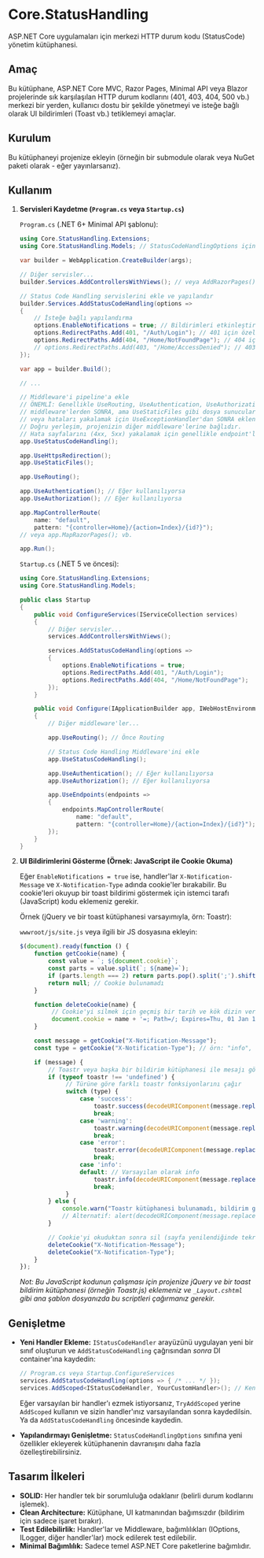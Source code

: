 ﻿# Core.StatusHandling

ASP.NET Core uygulamaları için merkezi HTTP durum kodu (StatusCode) yönetim kütüphanesi.

## Amaç

Bu kütüphane, ASP.NET Core MVC, Razor Pages, Minimal API veya Blazor projelerinde sık karşılaşılan HTTP durum kodlarını (401, 403, 404, 500 vb.) merkezi bir yerden, kullanıcı dostu bir şekilde yönetmeyi ve isteğe bağlı olarak UI bildirimleri (Toast vb.) tetiklemeyi amaçlar.

## Kurulum

Bu kütüphaneyi projenize ekleyin (örneğin bir submodule olarak veya NuGet paketi olarak - eğer yayınlarsanız).

## Kullanım

1.  **Servisleri Kaydetme (`Program.cs` veya `Startup.cs`)**

    `Program.cs` (.NET 6+ Minimal API şablonu):

    ```csharp
    using Core.StatusHandling.Extensions;
    using Core.StatusHandling.Models; // StatusCodeHandlingOptions için

    var builder = WebApplication.CreateBuilder(args);

    // Diğer servisler...
    builder.Services.AddControllersWithViews(); // veya AddRazorPages(), AddMinimalApis() vb.

    // Status Code Handling servislerini ekle ve yapılandır
    builder.Services.AddStatusCodeHandling(options =>
    {
        // İsteğe bağlı yapılandırma
        options.EnableNotifications = true; // Bildirimleri etkinleştir (varsayılan true)
        options.RedirectPaths.Add(401, "/Auth/Login"); // 401 için özel login yolu
        options.RedirectPaths.Add(404, "/Home/NotFoundPage"); // 404 için özel sayfa
        // options.RedirectPaths.Add(403, "/Home/AccessDenied"); // 403 için özel sayfa
    });

    var app = builder.Build();

    // ...

    // Middleware'i pipeline'a ekle
    // ÖNEMLİ: Genellikle UseRouting, UseAuthentication, UseAuthorization, UseEndpoints gibi
    // middleware'lerden SONRA, ama UseStaticFiles gibi dosya sunuculardan ÖNCE
    // veya hataları yakalamak için UseExceptionHandler'dan SONRA eklenebilir.
    // Doğru yerleşim, projenizin diğer middleware'lerine bağlıdır.
    // Hata sayfalarını (4xx, 5xx) yakalamak için genellikle endpoint'lerden hemen sonra iyi bir yerdir.
    app.UseStatusCodeHandling();

    app.UseHttpsRedirection();
    app.UseStaticFiles();

    app.UseRouting();

    app.UseAuthentication(); // Eğer kullanılıyorsa
    app.UseAuthorization(); // Eğer kullanılıyorsa

    app.MapControllerRoute(
        name: "default",
        pattern: "{controller=Home}/{action=Index}/{id?}");
    // veya app.MapRazorPages(); vb.

    app.Run();
    ```

    `Startup.cs` (.NET 5 ve öncesi):

    ```csharp
    using Core.StatusHandling.Extensions;
    using Core.StatusHandling.Models;

    public class Startup
    {
        public void ConfigureServices(IServiceCollection services)
        {
            // Diğer servisler...
            services.AddControllersWithViews();

            services.AddStatusCodeHandling(options =>
            {
                options.EnableNotifications = true;
                options.RedirectPaths.Add(401, "/Auth/Login");
                options.RedirectPaths.Add(404, "/Home/NotFoundPage");
            });
        }

        public void Configure(IApplicationBuilder app, IWebHostEnvironment env)
        {
            // Diğer middleware'ler...

            app.UseRouting(); // Önce Routing

            // Status Code Handling Middleware'ini ekle
            app.UseStatusCodeHandling();

            app.UseAuthentication(); // Eğer kullanılıyorsa
            app.UseAuthorization(); // Eğer kullanılıyorsa

            app.UseEndpoints(endpoints =>
            {
                endpoints.MapControllerRoute(
                    name: "default",
                    pattern: "{controller=Home}/{action=Index}/{id?}");
            });
        }
    }
    ```

2.  **UI Bildirimlerini Gösterme (Örnek: JavaScript ile Cookie Okuma)**

    Eğer `EnableNotifications = true` ise, handler'lar `X-Notification-Message` ve `X-Notification-Type` adında cookie'ler bırakabilir. Bu cookie'leri okuyup bir toast bildirimi göstermek için istemci tarafı (JavaScript) kodu eklemeniz gerekir.

    Örnek (jQuery ve bir toast kütüphanesi varsayımıyla, örn: Toastr):

    `wwwroot/js/site.js` veya ilgili bir JS dosyasına ekleyin:

    ```javascript
    $(document).ready(function () {
        function getCookie(name) {
            const value = `; ${document.cookie}`;
            const parts = value.split(`; ${name}=`);
            if (parts.length === 2) return parts.pop().split(';').shift();
            return null; // Cookie bulunamadı
        }

        function deleteCookie(name) {
             // Cookie'yi silmek için geçmiş bir tarih ve kök dizin veriyoruz
             document.cookie = name + '=; Path=/; Expires=Thu, 01 Jan 1970 00:00:01 GMT;';
        }

        const message = getCookie("X-Notification-Message");
        const type = getCookie("X-Notification-Type"); // örn: "info", "warning", "error"

        if (message) {
            // Toastr veya başka bir bildirim kütüphanesi ile mesajı göster
            if (typeof toastr !== 'undefined') {
                 // Türüne göre farklı toastr fonksiyonlarını çağır
                 switch (type) {
                     case 'success':
                         toastr.success(decodeURIComponent(message.replace(/\+/g, ' '))); // URL decode
                         break;
                     case 'warning':
                         toastr.warning(decodeURIComponent(message.replace(/\+/g, ' ')));
                         break;
                     case 'error':
                         toastr.error(decodeURIComponent(message.replace(/\+/g, ' ')));
                         break;
                     case 'info':
                     default: // Varsayılan olarak info
                         toastr.info(decodeURIComponent(message.replace(/\+/g, ' ')));
                         break;
                 }
            } else {
                console.warn("Toastr kütüphanesi bulunamadı, bildirim gösterilemiyor:", decodeURIComponent(message.replace(/\+/g, ' ')));
                // Alternatif: alert(decodeURIComponent(message.replace(/\+/g, ' ')));
            }

            // Cookie'yi okuduktan sonra sil (sayfa yenilendiğinde tekrar göstermesin)
            deleteCookie("X-Notification-Message");
            deleteCookie("X-Notification-Type");
        }
    });
    ```

    *Not: Bu JavaScript kodunun çalışması için projenize jQuery ve bir toast bildirim kütüphanesi (örneğin Toastr.js) eklemeniz ve `_Layout.cshtml` gibi ana şablon dosyanızda bu scriptleri çağırmanız gerekir.*

## Genişletme

* **Yeni Handler Ekleme:** `IStatusCodeHandler` arayüzünü uygulayan yeni bir sınıf oluşturun ve `AddStatusCodeHandling` çağrısından *sonra* DI container'ına kaydedin:
    ```csharp
    // Program.cs veya Startup.ConfigureServices
    services.AddStatusCodeHandling(options => { /* ... */ });
    services.AddScoped<IStatusCodeHandler, YourCustomHandler>(); // Kendi handler'ınızı ekleyin
    ```
    Eğer varsayılan bir handler'ı ezmek istiyorsanız, `TryAddScoped` yerine `AddScoped` kullanın ve sizin handler'ınız varsayılandan sonra kaydedilsin. Ya da `AddStatusCodeHandling` öncesinde kaydedin.

* **Yapılandırmayı Genişletme:** `StatusCodeHandlingOptions` sınıfına yeni özellikler ekleyerek kütüphanenin davranışını daha fazla özelleştirebilirsiniz.

## Tasarım İlkeleri

* **SOLID:** Her handler tek bir sorumluluğa odaklanır (belirli durum kodlarını işlemek).
* **Clean Architecture:** Kütüphane, UI katmanından bağımsızdır (bildirim için sadece işaret bırakır).
* **Test Edilebilirlik:** Handler'lar ve Middleware, bağımlılıkları (IOptions, ILogger, diğer handler'lar) mock edilerek test edilebilir.
* **Minimal Bağımlılık:** Sadece temel ASP.NET Core paketlerine bağımlıdır.